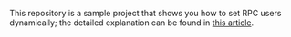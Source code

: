 This repository is a sample project that shows you how to set RPC users dynamically; the detailed explanation can be found in [this article]().